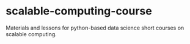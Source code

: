 # scalable-computing-course
Materials and lessons for python-based data science short courses on scalable computing.
